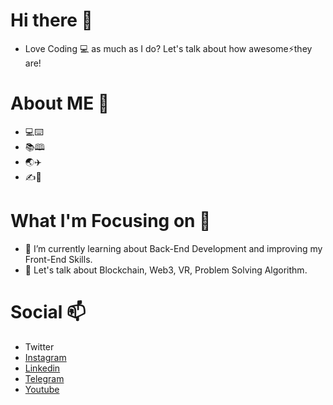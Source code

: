 # Hi there 👋

- Love Coding 💻 as much as I do? Let's talk about how awesome⚡they are!

# About ME 🤔

- 💻⌨️
- 📚🕮
- 🌏✈️
- ✍️📓

# What I'm Focusing on 🌱

- 👯 I’m currently learning about Back-End Development and improving my Front-End Skills. 
- 💬 Let's talk about Blockchain, Web3, VR, Problem Solving Algorithm.

# Social 📫
- <a href="https://www.twitter.com/a_nuragjain" style="text-decoration:none;">Twitter</a><br>
- <a href="https://www.twitter.com/a_nuragjain">Instagram</a><br>
- <a href="https://www.linkedin.com/in/anuragjain-in">Linkedin</a><br>
- <a href="https://t.me/a_nuragjain">Telegram</a><br>
- <a href="https://www.youtube.com/channel/UCCEd86oQN9DQcgespRrmT2A">Youtube</a><br>
